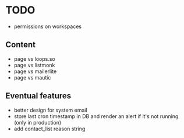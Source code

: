 # TODO

- permissions on workspaces

## Content

- page vs loops.so
- page vs listmonk
- page vs mailerlite
- page vs mautic

## Eventual features

- better design for system email
- store last cron timestamp in DB and render an alert if it's not running (only in production)
- add contact_list reason string
